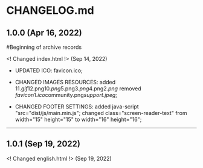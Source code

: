 # CHANGELOG.md

## 1.0.0 (Apr 16, 2022)

#Beginning of archive records

<! Changed index.html !>  (Sep 14, 2022)

- UPDATED ICO: favicon.ico;

- CHANGED IMAGES RESOURCES: added $11.gif$12.png$10.png$5.png$3.png$4.png$2.png$
                           removed $favicon1.ico$community.png$support.jpeg$;

- CHANGED FOOTER SETTINGS: added java-script "src="dist/js/main.min.js";
                           changed class="screen-reader-text" from width="15" height="15" to width="16" height="16";


___________________________________________________________________________________________________________________________________________________________________________________________


## 1.0.1 (Sep 19, 2022)

<! Changed english.html !>  (Sep 19, 2022)






                           

 


